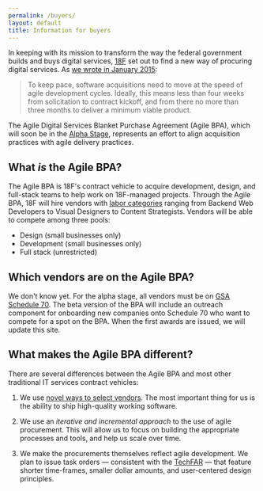 ```yaml
---
permalink: /buyers/
layout: default
title: Information for buyers
---
```

In keeping with its mission to transform the way the federal government builds and buys digital services, [18F](https://18f.gsa.gov) set out to find a new way of procuring digital services. As [we wrote in January 2015](https://18f.gsa.gov/2015/01/08/creating-a-federal-marketplace-for-agile-delivery-services/):

> To keep pace, software acquisitions need to move at the speed of agile development cycles. Ideally, this means less than four weeks from solicitation to contract kickoff, and from there no more than three months to deliver a minimum viable product.

The Agile Digital Services Blanket Purchase Agreement (Agile BPA), which will soon be in the [Alpha Stage](https://18f.gsa.gov/dashboard/stages/), represents an effort to align acquisition practices with agile delivery practices.

## What *is* the Agile BPA?

The Agile BPA is 18F's contract vehicle to acquire development, design, and full-stack teams to help work on 18F-managed projects. Through the Agile BPA, 18F will hire vendors with [labor categories](https://pages.18f.gov/agile-labor-categories/) ranging from Backend Web Developers to Visual Designers to Content Strategists. Vendors will be able to compete among three pools:

- Design (small businesses only)
- Development (small businesses only)
- Full stack (unrestricted)

## Which vendors are on the Agile BPA?

We don't know yet. For the alpha stage, all vendors must be on [GSA Schedule 70](http://gsa.gov/schedule70). The beta version of the BPA will include an outreach component for onboarding new companies onto Schedule 70 who want to compete for a spot on the BPA. When the first awards are issued, we will update this site.

## What makes the Agile BPA different?

There are several differences between the Agile BPA and most other traditional IT services contract vehicles: 

1. We use [novel ways to select vendors](https://18f.gsa.gov/2015/04/23/coming-soon-the-agile-delivery-services-soliciatation/). The most important thing for us is the ability to ship high-quality working software. 

2. We use an *iterative and incremental approach* to the use of agile procurement. This will allow us to focus on building the appropriate processes and tools, and help us scale over time. 

3. We make the procurements themselves reflect agile development. We plan to issue task orders — consistent with the [TechFAR](https://github.com/WhiteHouse/playbook/blob/gh-pages/_includes/techfar-online.md) — that feature shorter time-frames, smaller dollar amounts, and user-centered design principles.
